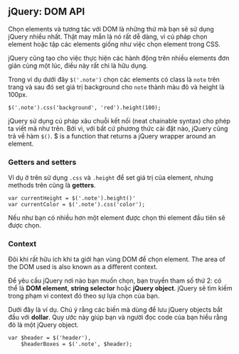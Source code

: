 ## jQuery: DOM API

Chọn elements và tương tác với DOM là những thứ mà bạn sẽ sử dụng jQuery nhiều nhất. Thật may mắn là nó rất dễ dàng, vì cú pháp chọn element hoặc tập các elements giống như việc chọn element trong CSS.

jQuery cũng tạo cho việc thực hiện các hành động trên nhiều elements đơn giản cùng một lúc, điều này rất chi là hữu dụng.

Trong ví dụ dưới đây ```$('.note')``` chọn các elements có class là ```note``` trên trang và sau đó set giá trị background cho ```note``` thành màu đỏ và height là 100px.

```jQuery
$('.note').css('background', 'red').height(100);
```
jQuery sử dụng cú pháp xâu chuỗi kết nối (neat chainable syntax) cho phép ta viết mã như trên. Bởi vì, với bất cứ phương thức cài đặt nào, jQuery cũng trả về hàm ```$()```. $ is a function that returns a jQuery wrapper around an element.

### Getters and setters

Ví dụ ở trên sử dụng ```.css``` và ```.height``` để set giá trị của element, nhưng methods trên cũng là **getters**. 
```jQuery
var currentHeight = $('.note').height()'
var currentColor = $('.note').css('color');
```
Nếu như bạn có nhiều hơn một element được chọn thì element đầu tiên sẽ được chọn.

### Context

Đôi khi rất hữu ích khi ta giới hạn vùng DOM để chọn element. The area of the DOM used is also known as a different context.

Để yêu cầu jQuery nơi nào bạn muốn chọn, bạn truyền tham số thứ 2: có thể là **DOM element**, **string selector** hoặc **jQuery object**. jQuery sẽ tìm kiếm trong phạm vi context đó theo sự lựa chọn của bạn.

Dưới đây là ví dụ. Chú ý rằng các biến mà dùng để lưu jQuery objects bắt đầu với **dollar**. Quy ước này giúp bạn và người đọc code của bạn hiểu rằng đó là một jQuery object.

```jQuery
var $header = $('header'),
    $headerBoxes = $('.note', $header);
```



